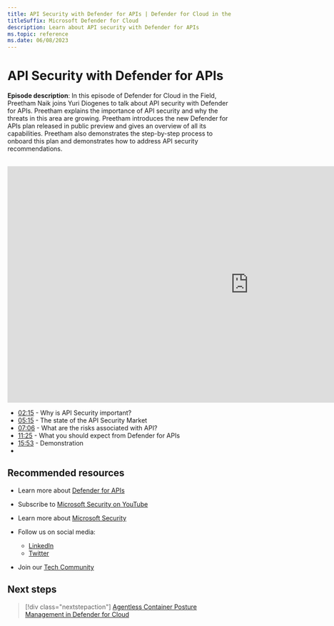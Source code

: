 ```yaml
---
title: API Security with Defender for APIs | Defender for Cloud in the field 
titleSuffix: Microsoft Defender for Cloud
description: Learn about API security with Defender for APIs
ms.topic: reference
ms.date: 06/08/2023
---
```


# API Security with Defender for APIs

**Episode description**: In this episode of Defender for Cloud in the Field, Preetham Naik joins Yuri Diogenes to talk about API security with Defender for APIs. Preetham explains the importance of API security and why the threats in this area are growing. Preetham introduces the new Defender for APIs plan released in public preview and gives an overview of all its capabilities. Preetham also demonstrates the step-by-step process to onboard this plan and demonstrates how to address API security recommendations.
<br>
<br>
<iframe src="https://aka.ms/docs/player?id=657f8b1b-8072-4075-a244-07c93ecf6556" width="1080" height="530" allowFullScreen="true" frameBorder="0"></iframe>

- [02:15](/shows/mdc-in-the-field/api-security#time=02m15s) - Why is API Security important?
- [05:15](/shows/mdc-in-the-field/api-security#time=05m15s) - The state of the API Security Market
- [07:06](/shows/mdc-in-the-field/api-security#time=07m06s) - What are the risks associated with API?
- [11:25](/shows/mdc-in-the-field/api-security#time=11m25s) - What you should expect from Defender for APIs
- [15:53](/shows/mdc-in-the-field/api-security#time=15m53s) - Demonstration
-  
## Recommended resources
  - Learn more about  [Defender for APIs](defender-for-apis-introduction.md) 
  - Subscribe to [Microsoft Security on YouTube](https://www.youtube.com/playlist?list=PL3ZTgFEc7LysiX4PfHhdJPR7S8mGO14YS)
  - Learn more about [Microsoft Security](https://msft.it/6002T9HQY)

- Follow us on social media:

     - [LinkedIn](https://www.youtube.com/redirect?event=video_description&redir_token=QUFFLUhqbFk5TXZuQld2NlpBRV9BQlJqMktYSm95WWhCZ3xBQ3Jtc0tsQU13MkNPWGNFZzVuem5zc05wcnp0VGxybHprVTkwS2todWw0b0VCWUl4a2ZKYVktNGM1TVFHTXpmajVLcjRKX0cwVFNJaDlzTld4MnhyenBuUGRCVmdoYzRZTjFmYXRTVlhpZGc4MHhoa3N6ZDhFMA&q=https%3A%2F%2Fwww.linkedin.com%2Fshowcase%2Fmicrosoft-security%2F)
     - [Twitter](https://twitter.com/msftsecurity)

- Join our [Tech Community](https://aka.ms/SecurityTechCommunity)

## Next steps

> [!div class="nextstepaction"]
> [Agentless Container Posture Management in Defender for Cloud](episode-thirty-three.md)
